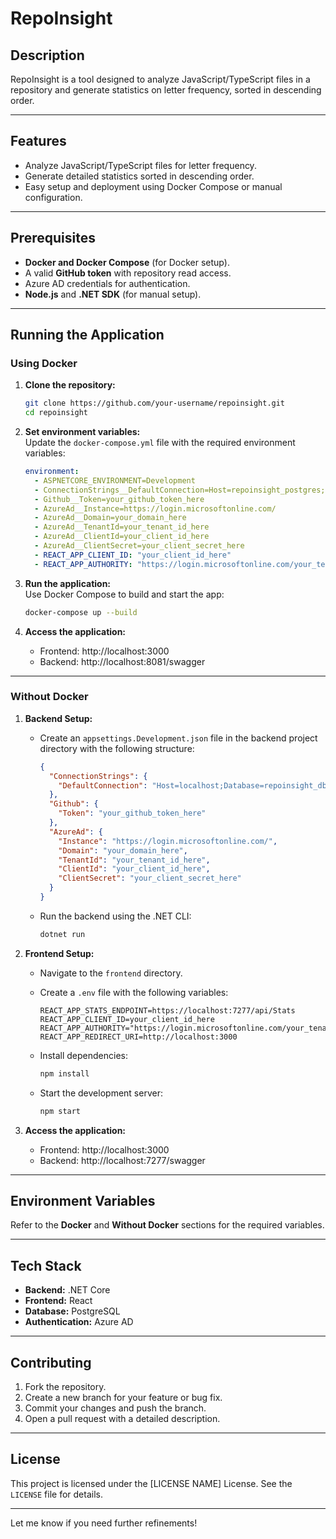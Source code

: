# RepoInsight  

## Description  
RepoInsight is a tool designed to analyze JavaScript/TypeScript files in a repository and generate statistics on letter frequency, sorted in descending order.  

---

## Features  
- Analyze JavaScript/TypeScript files for letter frequency.  
- Generate detailed statistics sorted in descending order.  
- Easy setup and deployment using Docker Compose or manual configuration.  

---

## Prerequisites  
- **Docker and Docker Compose** (for Docker setup).  
- A valid **GitHub token** with repository read access.  
- Azure AD credentials for authentication.  
- **Node.js** and **.NET SDK** (for manual setup).  

---

## Running the Application  

### Using Docker  

1. **Clone the repository:**  
   ```bash  
   git clone https://github.com/your-username/repoinsight.git  
   cd repoinsight  
   ```  

2. **Set environment variables:**  
   Update the `docker-compose.yml` file with the required environment variables:  
   ```yaml  
   environment:  
     - ASPNETCORE_ENVIRONMENT=Development  
     - ConnectionStrings__DefaultConnection=Host=repoinsight_postgres;Database=repoinsight_db;Username=admin;Password=admin  
     - Github__Token=your_github_token_here  
     - AzureAd__Instance=https://login.microsoftonline.com/  
     - AzureAd__Domain=your_domain_here  
     - AzureAd__TenantId=your_tenant_id_here  
     - AzureAd__ClientId=your_client_id_here  
     - AzureAd__ClientSecret=your_client_secret_here
     - REACT_APP_CLIENT_ID: "your_client_id_here"
     - REACT_APP_AUTHORITY: "https://login.microsoftonline.com/your_tenant_id_here"  
   ```  

3. **Run the application:**  
   Use Docker Compose to build and start the app:  
   ```bash  
   docker-compose up --build  
   ```  

4. **Access the application:**  
   - Frontend: http://localhost:3000
   - Backend: http://localhost:8081/swagger   

---

### Without Docker  

1. **Backend Setup:**  
   - Create an `appsettings.Development.json` file in the backend project directory with the following structure:  
     ```json  
     {  
       "ConnectionStrings": {  
         "DefaultConnection": "Host=localhost;Database=repoinsight_db;Username=admin;Password=admin"  
       },  
       "Github": {  
         "Token": "your_github_token_here"  
       },  
       "AzureAd": {  
         "Instance": "https://login.microsoftonline.com/",  
         "Domain": "your_domain_here",  
         "TenantId": "your_tenant_id_here",  
         "ClientId": "your_client_id_here",  
         "ClientSecret": "your_client_secret_here"  
       }  
     }  
     ```  
   - Run the backend using the .NET CLI:  
     ```bash  
     dotnet run  
     ```  

2. **Frontend Setup:**  
   - Navigate to the `frontend` directory.  
   - Create a `.env` file with the following variables:  
     ```env  
     REACT_APP_STATS_ENDPOINT=https://localhost:7277/api/Stats
     REACT_APP_CLIENT_ID=your_client_id_here  
     REACT_APP_AUTHORITY="https://login.microsoftonline.com/your_tenant_id_here"    
     REACT_APP_REDIRECT_URI=http://localhost:3000  
     ```  

   - Install dependencies:  
     ```bash  
     npm install  
     ```  

   - Start the development server:  
     ```bash  
     npm start  
     ```  

3. **Access the application:**  
   - Frontend: http://localhost:3000
   - Backend: http://localhost:7277/swagger  

---

## Environment Variables  

Refer to the **Docker** and **Without Docker** sections for the required variables.  

---

## Tech Stack  
- **Backend:** .NET Core  
- **Frontend:** React  
- **Database:** PostgreSQL  
- **Authentication:** Azure AD  

---

## Contributing  
1. Fork the repository.  
2. Create a new branch for your feature or bug fix.  
3. Commit your changes and push the branch.  
4. Open a pull request with a detailed description.  

---

## License  
This project is licensed under the [LICENSE NAME] License. See the `LICENSE` file for details.  

--- 

Let me know if you need further refinements!
